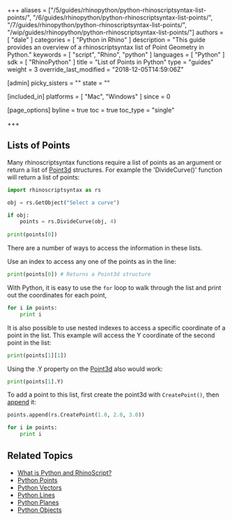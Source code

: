 +++
aliases = ["/5/guides/rhinopython/python-rhinoscriptsyntax-list-points/", "/6/guides/rhinopython/python-rhinoscriptsyntax-list-points/", "/7/guides/rhinopython/python-rhinoscriptsyntax-list-points/", "/wip/guides/rhinopython/python-rhinoscriptsyntax-list-points/"]
authors = [ "dale" ]
categories = [ "Python in Rhino" ]
description = "This guide provides an overview of a rhinoscriptsyntax list of Point Geometry in Python."
keywords = [ "script", "Rhino", "python" ]
languages = [ "Python" ]
sdk = [ "RhinoPython" ]
title = "List of Points in Python"
type = "guides"
weight = 3
override_last_modified = "2018-12-05T14:59:06Z"

[admin]
picky_sisters = ""
state = ""

[included_in]
platforms = [ "Mac", "Windows" ]
since = 0

[page_options]
byline = true
toc = true
toc_type = "single"

+++
 
## Lists of Points

Many rhinoscriptsyntax functions require a list of points as an argument or return a list of [Point3d](/guides/rhinopython/python-rhinoscriptsyntax-points) structures. For example the 'DivideCurve()' function will return a list of points:

```python
import rhinoscriptsyntax as rs

obj = rs.GetObject("Select a curve")

if obj:
    points = rs.DivideCurve(obj, 4)
    
print(points[0])
```

There are a number of ways to access the information in these lists.

Use an index to access any one of the points as in the line:

```python
print(points[0]) # Returns a Point3d structure
```

With Python, it is easy to use the `for` loop to walk through the list and print out the coordinates for each point,

```python
for i in points:
    print i
```

It is also possible to use nested indexes to access a specific coordinate of a point in the list.  This example will access the Y coordinate of the second point in the list:


```python
print(points[1][1])
```

Using the .Y property on the [Point3d](/guides/rhinopython/python-rhinoscriptsyntax-points) also would work:

```python
print(points[1].Y)
```

To add a point to this list, first create the point3d with `CreatePoint()`, then [append](https://docs.python.org/2/tutorial/datastructures.html) it:

```python
points.append(rs.CreatePoint(1.0, 2.0, 3.0))

for i in points:
    print i
```

## Related Topics

- [What is Python and RhinoScript?](/guides/rhinopython/what-is-rhinopython)
- [Python Points](/guides/rhinopython/python-rhinoscriptsyntax-points)
- [Python Vectors](/guides/rhinopython/python-rhinoscriptsyntax-vectors)
- [Python Lines](/guides/rhinopython/python-rhinoscriptsyntax-lines)
- [Python Planes](/guides/rhinopython/python-rhinoscriptsyntax-planes)
- [Python Objects](/guides/rhinopython/python-rhinoscriptsyntax-objects)
